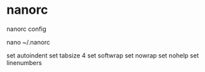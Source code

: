 # nanorc
nanorc config 

nano ~/.nanorc

set autoindent
set tabsize 4
set softwrap
set nowrap
set nohelp
set linenumbers


